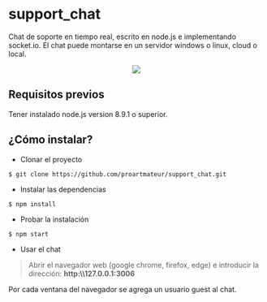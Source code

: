 # support_chat
Chat de soporte en tiempo real, escrito en node.js e implementando socket.io.
El chat puede montarse en un servidor windows o linux, cloud o local.

<center>
<img src="https://media.giphy.com/media/1rQnlJ9WWYS15HWJqG/giphy.gif" />
</center>

## Requisitos previos
Tener instalado node.js version 8.9.1 o superior.


## ¿Cómo instalar?
+ Clonar el proyecto

```{r, engine='bash', count_lines}
$ git clone https://github.com/proartmateur/support_chat.git
```
+ Instalar las dependencias
```{r, engine='bash', count_lines}
$ npm install
```
+ Probar la instalación
```{r, engine='bash', count_lines}
$ npm start
```
+ Usar el chat
> Abrir el navegador web (google chrome, firefox, edge) e introducir la dirección: **http:\\\\127.0.0.1:3006**

Por cada ventana del navegador se agrega un usuario guest al chat.
